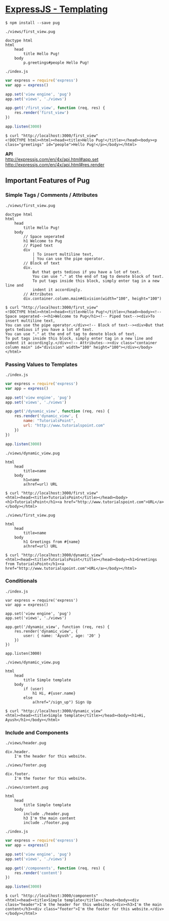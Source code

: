 # [ExpressJS - Templating](https://www.tutorialspoint.com/expressjs/expressjs_templating.htm)

```
$ npm install --save pug
```

`./views/first_view.pug`
```
doctype html
html
    head
        title Hello Pug!
    body
        p.greetings#people Hello Pug!
```

`./index.js`
```js
var express = require('express')
var app = express()

app.set('view engine', 'pug')
app.set('views', './views')

app.get('/first_view', function (req, res) {
    res.render('first_view')
})

app.listen(3000)
```

```
$ curl "http://localhost:3000/first_view"
<!DOCTYPE html><html><head><title>Hello Pug!</title></head><body><p class="greetings" id="people">Hello Pug!</p></body></html>
```

**API** \
http://expressjs.com/en/4x/api.html#app.set \
http://expressjs.com/en/4x/api.html#res.render

## Important Features of Pug

### Simple Tags / Comments / Attributes

`./views/first_view.pug`
```
doctype html
html
    head
        title Hello Pug!
    body
        // Space seperated
        h1 Welcome to Pug
        // Piped text
        div
            | To insert multiline text, 
            | You can use the pipe operator.
        // Block of text
        div.
            But that gets tedious if you have a lot of text.
            You can use "." at the end of tag to denote block of text.
            To put tags inside this block, simply enter tag in a new line and 
            indent it accordingly.
        // Attributes
        div.container.column.main#division(width="100", height="100")
```

```
$ curl "http://localhost:3000/first_view"
<!DOCTYPE html><html><head><title>Hello Pug!</title></head><body><!-- Space seperated--><h1>Welcome to Pug</h1><!-- Piped text--><div>To insert multiline text,
You can use the pipe operator.</div><!-- Block of text--><div>But that gets tedious if you have a lot of text.
You can use "." at the end of tag to denote block of text.
To put tags inside this block, simply enter tag in a new line and
indent it accordingly.</div><!-- Attributes--><div class="container column main" id="division" width="100" height="100"></div></body></html>
```

### Passing Values to Templates

`./index.js`
```js
var express = require('express')
var app = express()

app.set('view engine', 'pug')
app.set('views', './views')

app.get('/dynamic_view', function (req, res) {
    res.render('dynamic_view', {
        name: "TutorialsPoint",
        url: "http://www.tutorialspoint.com"
    })
})

app.listen(3000)
```

`./views/dynamic_view.pug`
```
html
    head
        title=name
    body
        h1=name
        a(href=url) URL
```

```
$ curl "http://localhost:3000/first_view"
<html><head><title>TutorialsPoint</title></head><body><h1>TutorialsPoint</h1><a href="http://www.tutorialspoint.com">URL</a></body></html>
```

`./views/first_view.pug`
```
html
    head
        title=name
    body
        h1 Greetings from #{name}
        a(href=url) URL
```

```
$ curl "http://localhost:3000/dynamic_view"
<html><head><title>TutorialsPoint</title></head><body><h1>Greetings from TutorialsPoint</h1><a href="http://www.tutorialspoint.com">URL</a></body></html>
```

### Conditionals

`./index.js`
```
var express = require('express')
var app = express()

app.set('view engine', 'pug')
app.set('views', './views')

app.get('/dynamic_view', function (req, res) {
    res.render('dynamic_view', {
        user: { name: 'Ayush', age: '20' }
    })
})

app.listen(3000)
```

`./views/dynamic_view.pug`
```
html
    head
        title Simple template
    body
        if (user)
            h1 Hi, #{user.name}
        else
            a(href="/sign_up") Sign Up
```

```
$ curl "http://localhost:3000/dynamic_view"
<html><head><title>Simple template</title></head><body><h1>Hi, Ayush</h1></body></html>
```

### Include and Components

`./views/header.pug`
```
div.header.
    I'm the header for this website.
```

`./views/footer.pug`
```
div.footer.
    I'm the footer for this website.
```

`./views/content.pug`
```
html
    head
        title Simple template
    body
        include ./header.pug
        h3 I'm the main content
        include ./footer.pug
```

`./index.js`
```js
var express = require('express')
var app = express()

app.set('view engine', 'pug')
app.set('views', './views')

app.get('/components', function (req, res) {
    res.render('content')
})

app.listen(3000)
```

```
$ curl "http://localhost:3000/components"
<html><head><title>Simple template</title></head><body><div class="header">I'm the header for this website.</div><h3>I'm the main content</h3><div class="footer">I'm the footer for this website.</div></body></html>
```